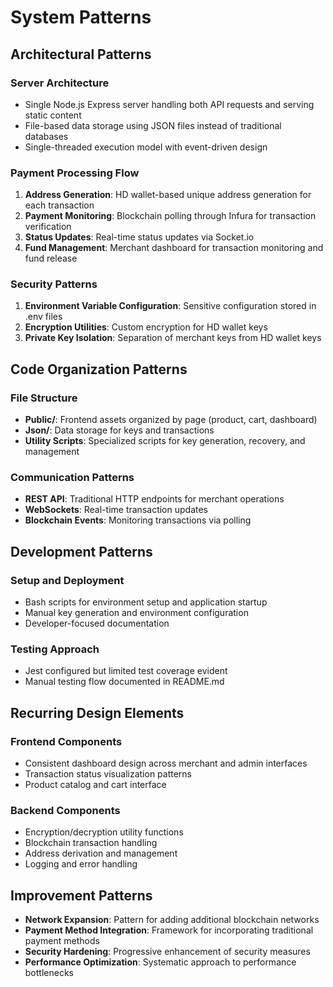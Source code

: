 # System Patterns

## Architectural Patterns

### Server Architecture
- Single Node.js Express server handling both API requests and serving static content
- File-based data storage using JSON files instead of traditional databases
- Single-threaded execution model with event-driven design

### Payment Processing Flow
1. **Address Generation**: HD wallet-based unique address generation for each transaction
2. **Payment Monitoring**: Blockchain polling through Infura for transaction verification
3. **Status Updates**: Real-time status updates via Socket.io
4. **Fund Management**: Merchant dashboard for transaction monitoring and fund release

### Security Patterns
1. **Environment Variable Configuration**: Sensitive configuration stored in .env files
2. **Encryption Utilities**: Custom encryption for HD wallet keys
3. **Private Key Isolation**: Separation of merchant keys from HD wallet keys

## Code Organization Patterns

### File Structure
- **Public/**: Frontend assets organized by page (product, cart, dashboard)
- **Json/**: Data storage for keys and transactions
- **Utility Scripts**: Specialized scripts for key generation, recovery, and management

### Communication Patterns
- **REST API**: Traditional HTTP endpoints for merchant operations
- **WebSockets**: Real-time transaction updates
- **Blockchain Events**: Monitoring transactions via polling

## Development Patterns

### Setup and Deployment
- Bash scripts for environment setup and application startup
- Manual key generation and environment configuration
- Developer-focused documentation

### Testing Approach
- Jest configured but limited test coverage evident
- Manual testing flow documented in README.md

## Recurring Design Elements

### Frontend Components
- Consistent dashboard design across merchant and admin interfaces
- Transaction status visualization patterns
- Product catalog and cart interface

### Backend Components
- Encryption/decryption utility functions
- Blockchain transaction handling
- Address derivation and management
- Logging and error handling

## Improvement Patterns
- **Network Expansion**: Pattern for adding additional blockchain networks
- **Payment Method Integration**: Framework for incorporating traditional payment methods
- **Security Hardening**: Progressive enhancement of security measures
- **Performance Optimization**: Systematic approach to performance bottlenecks 